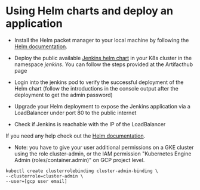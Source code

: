 # Using Helm charts and deploy an application

- Install the Helm packet manager to your local machine by following the [Helm documentation](https://helm.sh/de/docs/intro/install/).

- Deploy the public available [Jenkins helm chart](https://artifacthub.io/packages/helm/jenkinsci/jenkins) in your K8s cluster in the namespace *jenkins*. You can follow the steps provided at the Artifacthub page

- Login into the jenkins pod to verify the successful deployment of the Helm chart (follow the introductions in the console output after the deployment to get the admin password)

- Upgrade your Helm deployment to expose the Jenkins application via a LoadBalancer under port 80 to the public internet

- Check if Jenkins is reachable with the IP of the LoadBalancer

If you need any help check out the [Helm documentation](https://helm.sh/docs/helm/helm_install/).

* Note: you have to give your user additional permissions on a GKE cluster using the role cluster-admin, or the IAM permission "Kubernetes Engine Admin (roles/container.admin)" on GCP project level.
```
kubectl create clusterrolebinding cluster-admin-binding \
--clusterrole=cluster-admin \
--user=[gcp user email]
```